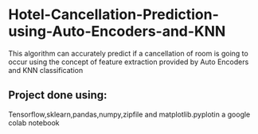 # Hotel-Cancellation-Prediction-using-Auto-Encoders-and-KNN
This algorithm can accurately predict if a cancellation of room is going to occur using the concept of feature extraction provided by Auto Encoders and KNN classification
## Project done using:
Tensorflow,sklearn,pandas,numpy,zipfile and matplotlib.pyplotin a google colab notebook
